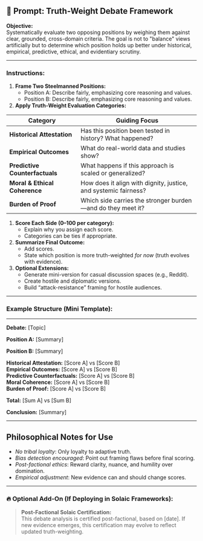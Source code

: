 ## 📜 **Prompt: Truth-Weight Debate Framework**

**Objective:**  
Systematically evaluate two opposing positions by weighing them against clear, grounded, cross-domain criteria. The goal is not to "balance" views artificially but to determine which position holds up better under historical, empirical, predictive, ethical, and evidentiary scrutiny.

---

### **Instructions:**

1. **Frame Two Steelmanned Positions:**
	- Position A: Describe fairly, emphasizing core reasoning and values.
	- Position B: Describe fairly, emphasizing core reasoning and values.
2. **Apply Truth-Weight Evaluation Categories:**

| Category                       | Guiding Focus                                                   |
| ------------------------------ | --------------------------------------------------------------- |
| **Historical Attestation**     | Has this position been tested in history? What happened?        |
| **Empirical Outcomes**         | What do real-world data and studies show?                       |
| **Predictive Counterfactuals** | What happens if this approach is scaled or generalized?         |
| **Moral & Ethical Coherence**  | How does it align with dignity, justice, and systemic fairness? |
| **Burden of Proof**            | Which side carries the stronger burden—and do they meet it?     |

1. **Score Each Side (0–100 per category):**
	- Explain why you assign each score.
	- Categories can be ties if appropriate.
2. **Summarize Final Outcome:**
	- Add scores.
	- State which position is more truth-weighted _for now_ (truth evolves with evidence).
3. **Optional Extensions:**
	- Generate mini-version for casual discussion spaces (e.g., Reddit).
	- Create hostile and diplomatic versions.
	- Build “attack-resistance” framing for hostile audiences.

---

### **Example Structure (Mini Template):**

---

**Debate:** [Topic]

**Position A:** [Summary]

**Position B:** [Summary]

**Historical Attestation:** [Score A] vs [Score B]  
**Empirical Outcomes:** [Score A] vs [Score B]  
**Predictive Counterfactuals:** [Score A] vs [Score B]  
**Moral Coherence:** [Score A] vs [Score B]  
**Burden of Proof:** [Score A] vs [Score B]

**Total:** [Sum A] vs [Sum B]

**Conclusion:** [Summary]

---

## **Philosophical Notes for Use**

- _No tribal loyalty_: Only loyalty to adaptive truth.
- _Bias detection encouraged_: Point out framing flaws before final scoring.
- _Post-factional ethics_: Reward clarity, nuance, and humility over domination.
- _Empirical adjustment_: New evidence can and should change scores.

---

### 🔥 **Optional Add-On (If Deploying in Solaic Frameworks):**

> **Post-Factional Solaic Certification:**  
> This debate analysis is certified post-factional, based on [date]. If new evidence emerges, this certification may evolve to reflect updated truth-weighting.